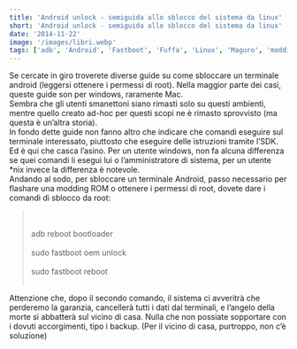 ```yaml
---
title: 'Android unlock - semiguida allo sblocco del sistema da linux'
short: 'Android unlock - semiguida allo sblocco del sistema da linux'
date: '2014-11-22'
image: '/images/libri.webp'
tags: ['adb', 'Android', 'Fastboot', 'Fuffa', 'Linux', 'Maguro', 'modding', 'root', 'unlock']
---
```


Se cercate in giro troverete diverse guide su come sbloccare un terminale android (leggersi ottenere i permessi di root). Nella maggior parte dei casi, queste guide son per windows, raramente Mac.  
Sembra che gli utenti smanettoni siano rimasti solo su questi ambienti, mentre quello creato ad-hoc per questi scopi ne è rimasto sprovvisto (ma questa è un’altra storia).  
In fondo dette guide non fanno altro che indicare che comandi eseguire sul terminale interessato, piuttosto che eseguire delle istruzioni tramite l’SDK.  
Ed è qui che casca l’asino. Per un utente windows, non fa alcuna differenza se quei comandi li esegui lui o l’amministratore di sistema, per un utente \*nix invece la differenza è notevole.  
Andando al sodo, per sbloccare un terminale Android, passo necessario per flashare una modding ROM o ottenere i permessi di root, dovete dare i comandi di sblocco da root:

><br></br>
>adb reboot bootloader<br></br>
>sudo fastboot oem unlock<br></br>
>sudo fastboot reboot<br></br>
  
Attenzione che, dopo il secondo comando, il sistema ci avveritrà che perderemo la garanzia, cancellerà tutti i dati dal terminali, e l’angelo della morte si abbatterà sul vicino di casa. Nulla che non possiate sopportare con i dovuti accorgimenti, tipo i backup. (Per il vicino di casa, purtroppo, non c’è soluzione)